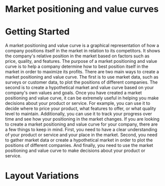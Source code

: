 # Market positioning and value curves

# Getting Started

A market positioning and value curve is a graphical representation of how a company positions itself in the market in relation to its competitors. It shows the company's relative position in the market based on factors such as price, quality, and features. The purpose of a market positioning and value curve is to help a company determine how to best position itself in the market in order to maximize its profits. There are two main ways to create a market positioning and value curve. The first is to use market data, such as surveys or customer data, to plot the positions of different companies. The second is to create a hypothetical market and value curve based on your company's own values and goals. Once you have created a market positioning and value curve, it can be extremely useful in helping you make decisions about your product or service. For example, you can use it to decide where to price your product, what features to offer, or what quality level to maintain. Additionally, you can use it to track your progress over time and see how your positioning in the market changes. If you are looking to create a market positioning and value curve for your company, there are a few things to keep in mind. First, you need to have a clear understanding of your product or service and your place in the market. Second, you need to gather market data or create a hypothetical market in order to plot the positions of different companies. And finally, you need to use the market positioning and value curve to make decisions about your product or service.

# Layout Variations
